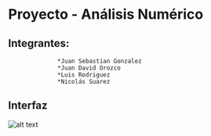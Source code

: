 # Proyecto - Análisis Numérico

## Integrantes:   
                  *Juan Sebastian Gonzalez
                  *Juan David Orozco
                  *Luis Rodriguez
                  *Nicolás Suarez   

## Interfaz
![alt text](https://github.com/nicolas-suarez-97/PARCIAL-2/blob/master/Punto%201/Gr%C3%A1fica.png)
